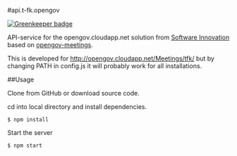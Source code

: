 #api.t-fk.opengov

[![Greenkeeper badge](https://badges.greenkeeper.io/telemark/api.t-fk.opengov.svg)](https://greenkeeper.io/)

API-service for the opengov.cloudapp.net solution from [Software Innovation](http://www.software-innovation.com/) based on [opengov-meetings](https://www.npmjs.org/package/opengov-meetings).

This is developed for http://opengov.cloudapp.net/Meetings/tfk/ but by changing PATH in config.js it will probably work for all installations.

##Usage

Clone from GitHub or download source code.

cd into local directory and install dependencies.

```
$ npm install
```

Start the server

```
$ npm start
```